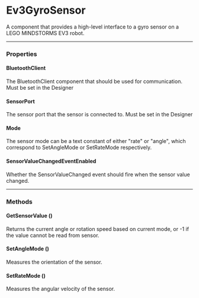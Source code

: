# Ev3GyroSensor

A component that provides a high-level interface to a gyro sensor on a LEGO MINDSTORMS EV3 robot.

---

### Properties

#### BluetoothClient

The BluetoothClient component that should be used for communication. Must be set in the Designer

#### SensorPort

The sensor port that the sensor is connected to. Must be set in the Designer

#### Mode

The sensor mode can be a text constant of either "rate" or "angle", which correspond to SetAngleMode or SetRateMode respectively.

#### SensorValueChangedEventEnabled

Whether the SensorValueChanged event should fire when the sensor value changed.

---

### Methods

#### GetSensorValue ()

Returns the current angle or rotation speed based on current mode, or -1 if the value cannot be read from sensor.

#### SetAngleMode ()

Measures the orientation of the sensor.

#### SetRateMode ()

Measures the angular velocity of the sensor.

